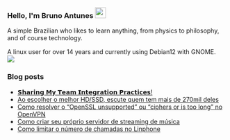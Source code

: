 ### Hello, I'm Bruno Antunes <img src="https://media.giphy.com/media/hvRJCLFzcasrR4ia7z/giphy.gif" width="25px">

A simple Brazilian who likes to learn anything, from physics to philosophy, and of course technology.

A linux user for over 14 years and currently using Debian12 with GNOME. <img src="https://www.debian.org/logos/openlogo-nd.svg" width="15px"><img src="https://cdn0.iconfinder.com/data/icons/flat-round-system/512/gnome-18.png"> 


<!--
**antun3s/antun3s** is a ✨ _special_ ✨ repository because its `README.md` (this file) appears on your GitHub profile.

Here are some ideas to get you started:

- 🔭 I’m currently working on ...
- 🌱 I’m currently learning ...
- 👯 I’m looking to collaborate on ...
- 🤔 I’m looking for help with ...
- 💬 Ask me about ...
- 📫 How to reach me: ...
- 😄 Pronouns: ...
- ⚡ Fun fact: ...
-->

### Blog posts
<!-- BLOG-POST-LIST:START -->
- [𝗦𝗵𝗮𝗿𝗶𝗻𝗴 𝗠𝘆 𝗧𝗲𝗮𝗺 𝗜𝗻𝘁𝗲𝗴𝗿𝗮𝘁𝗶𝗼𝗻 𝗣𝗿𝗮𝗰𝘁𝗶𝗰𝗲𝘀!](https://brunoantuness.wordpress.com/2024/05/04/%f0%9d%97%a6%f0%9d%97%b5%f0%9d%97%ae%f0%9d%97%bf%f0%9d%97%b6%f0%9d%97%bb%f0%9d%97%b4-%f0%9d%97%a0%f0%9d%98%86-%f0%9d%97%a7%f0%9d%97%b2%f0%9d%97%ae%f0%9d%97%ba-%f0%9d%97%9c%f0%9d%97%bb%f0%9d%98%81/)
- [Ao escolher o melhor HD/SSD, escute quem tem mais de 270mil deles](https://brunoantuness.wordpress.com/2024/03/09/ao-escolher-o-melhor-hd-ssd-escute-quem-tem-mais-de-270mil-deles/)
- [Como resolver o “OpenSSL unsupported”  ou “ciphers or is too long” no OpenVPN](https://brunoantuness.wordpress.com/2023/07/29/como-resolver-o-openssl-unsupported-ou-ciphers-or-is-too-long-no-openvpn/)
- [Como criar seu próprio servidor de streaming de música](https://brunoantuness.wordpress.com/2023/04/23/como-criar-seu-proprio-servidor-de-streaming-de-musica/)
- [Como limitar o número de chamadas no Linphone](https://brunoantuness.wordpress.com/2023/03/23/como-limitar-o-numero-de-chamadas-no-linphone/)
<!-- BLOG-POST-LIST:END -->
